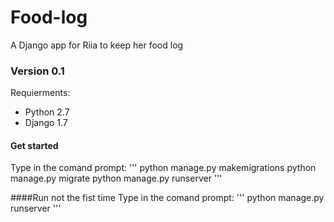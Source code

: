 Food-log
========

A Django app for Riia to keep her food log


### Version 0.1

Requierments:
* Python 2.7
* Django 1.7


#### Get started
Type in the comand prompt:
'''
python manage.py makemigrations
python manage.py migrate
python manage.py runserver
'''

####Run not the fist time
Type in the comand prompt:
'''
python manage.py runserver
'''
